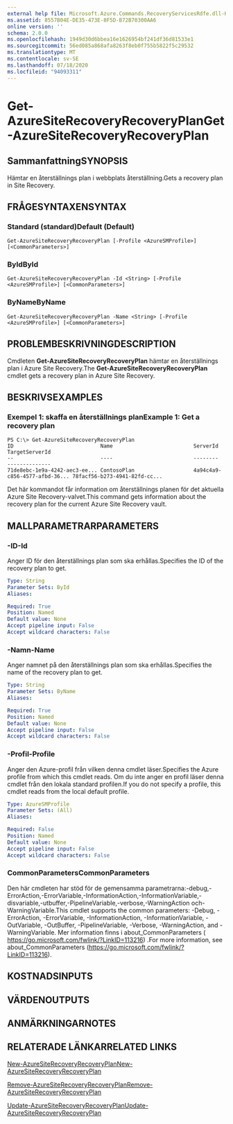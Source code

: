 ```yaml
---
external help file: Microsoft.Azure.Commands.RecoveryServicesRdfe.dll-Help.xml
ms.assetid: 8557B04E-DE35-473E-8F5D-B72B70300AA6
online version: ''
schema: 2.0.0
ms.openlocfilehash: 1949d30d6bbea16e1626954bf241df36d81533e1
ms.sourcegitcommit: 56ed085a868afa8263f8eb0f755b5822f5c29532
ms.translationtype: MT
ms.contentlocale: sv-SE
ms.lasthandoff: 07/18/2020
ms.locfileid: "94093311"
---
```

# <span data-ttu-id="747c9-101">Get-AzureSiteRecoveryRecoveryPlan</span><span class="sxs-lookup"><span data-stu-id="747c9-101">Get-AzureSiteRecoveryRecoveryPlan</span></span>

## <span data-ttu-id="747c9-102">Sammanfattning</span><span class="sxs-lookup"><span data-stu-id="747c9-102">SYNOPSIS</span></span>
<span data-ttu-id="747c9-103">Hämtar en återställnings plan i webbplats återställning.</span><span class="sxs-lookup"><span data-stu-id="747c9-103">Gets a recovery plan in Site Recovery.</span></span>

## <span data-ttu-id="747c9-104">FRÅGESYNTAXEN</span><span class="sxs-lookup"><span data-stu-id="747c9-104">SYNTAX</span></span>

### <span data-ttu-id="747c9-105">Standard (standard)</span><span class="sxs-lookup"><span data-stu-id="747c9-105">Default (Default)</span></span>
```
Get-AzureSiteRecoveryRecoveryPlan [-Profile <AzureSMProfile>] [<CommonParameters>]
```

### <span data-ttu-id="747c9-106">ById</span><span class="sxs-lookup"><span data-stu-id="747c9-106">ById</span></span>
```
Get-AzureSiteRecoveryRecoveryPlan -Id <String> [-Profile <AzureSMProfile>] [<CommonParameters>]
```

### <span data-ttu-id="747c9-107">ByName</span><span class="sxs-lookup"><span data-stu-id="747c9-107">ByName</span></span>
```
Get-AzureSiteRecoveryRecoveryPlan -Name <String> [-Profile <AzureSMProfile>] [<CommonParameters>]
```

## <span data-ttu-id="747c9-108">PROBLEMBESKRIVNING</span><span class="sxs-lookup"><span data-stu-id="747c9-108">DESCRIPTION</span></span>
<span data-ttu-id="747c9-109">Cmdleten **Get-AzureSiteRecoveryRecoveryPlan** hämtar en återställnings plan i Azure Site Recovery.</span><span class="sxs-lookup"><span data-stu-id="747c9-109">The **Get-AzureSiteRecoveryRecoveryPlan** cmdlet gets a recovery plan in Azure Site Recovery.</span></span>

## <span data-ttu-id="747c9-110">BESKRIVS</span><span class="sxs-lookup"><span data-stu-id="747c9-110">EXAMPLES</span></span>

### <span data-ttu-id="747c9-111">Exempel 1: skaffa en återställnings plan</span><span class="sxs-lookup"><span data-stu-id="747c9-111">Example 1: Get a recovery plan</span></span>
```
PS C:\> Get-AzureSiteRecoveryRecoveryPlan
ID                            Name                          ServerId                      TargetServerId
--                            ----                          --------                      --------------
71de8ebc-1e9a-4242-aec3-ee... ContosoPlan                   4a94c4a9-c856-4577-afbd-36... 78facf56-b273-4941-82fd-cc...
```

<span data-ttu-id="747c9-112">Det här kommandot får information om återställnings planen för det aktuella Azure Site Recovery-valvet.</span><span class="sxs-lookup"><span data-stu-id="747c9-112">This command gets information about the recovery plan for the current Azure Site Recovery vault.</span></span>

## <span data-ttu-id="747c9-113">MALLPARAMETRAR</span><span class="sxs-lookup"><span data-stu-id="747c9-113">PARAMETERS</span></span>

### <span data-ttu-id="747c9-114">-ID</span><span class="sxs-lookup"><span data-stu-id="747c9-114">-Id</span></span>
<span data-ttu-id="747c9-115">Anger ID för den återställnings plan som ska erhållas.</span><span class="sxs-lookup"><span data-stu-id="747c9-115">Specifies the ID of the recovery plan to get.</span></span>

```yaml
Type: String
Parameter Sets: ById
Aliases: 

Required: True
Position: Named
Default value: None
Accept pipeline input: False
Accept wildcard characters: False
```

### <span data-ttu-id="747c9-116">-Namn</span><span class="sxs-lookup"><span data-stu-id="747c9-116">-Name</span></span>
<span data-ttu-id="747c9-117">Anger namnet på den återställnings plan som ska erhållas.</span><span class="sxs-lookup"><span data-stu-id="747c9-117">Specifies the name of the recovery plan to get.</span></span>

```yaml
Type: String
Parameter Sets: ByName
Aliases: 

Required: True
Position: Named
Default value: None
Accept pipeline input: False
Accept wildcard characters: False
```

### <span data-ttu-id="747c9-118">-Profil</span><span class="sxs-lookup"><span data-stu-id="747c9-118">-Profile</span></span>
<span data-ttu-id="747c9-119">Anger den Azure-profil från vilken denna cmdlet läser.</span><span class="sxs-lookup"><span data-stu-id="747c9-119">Specifies the Azure profile from which this cmdlet reads.</span></span>
<span data-ttu-id="747c9-120">Om du inte anger en profil läser denna cmdlet från den lokala standard profilen.</span><span class="sxs-lookup"><span data-stu-id="747c9-120">If you do not specify a profile, this cmdlet reads from the local default profile.</span></span>

```yaml
Type: AzureSMProfile
Parameter Sets: (All)
Aliases: 

Required: False
Position: Named
Default value: None
Accept pipeline input: False
Accept wildcard characters: False
```

### <span data-ttu-id="747c9-121">CommonParameters</span><span class="sxs-lookup"><span data-stu-id="747c9-121">CommonParameters</span></span>
<span data-ttu-id="747c9-122">Den här cmdleten har stöd för de gemensamma parametrarna:-debug,-ErrorAction,-ErrorVariable,-InformationAction,-InformationVariable,-disvariable,-utbuffer,-PipelineVariable,-verbose,-WarningAction och-WarningVariable.</span><span class="sxs-lookup"><span data-stu-id="747c9-122">This cmdlet supports the common parameters: -Debug, -ErrorAction, -ErrorVariable, -InformationAction, -InformationVariable, -OutVariable, -OutBuffer, -PipelineVariable, -Verbose, -WarningAction, and -WarningVariable.</span></span> <span data-ttu-id="747c9-123">Mer information finns i about_CommonParameters ( https://go.microsoft.com/fwlink/?LinkID=113216) .</span><span class="sxs-lookup"><span data-stu-id="747c9-123">For more information, see about_CommonParameters (https://go.microsoft.com/fwlink/?LinkID=113216).</span></span>

## <span data-ttu-id="747c9-124">KOSTNADS</span><span class="sxs-lookup"><span data-stu-id="747c9-124">INPUTS</span></span>

## <span data-ttu-id="747c9-125">VÄRDEN</span><span class="sxs-lookup"><span data-stu-id="747c9-125">OUTPUTS</span></span>

## <span data-ttu-id="747c9-126">ANMÄRKNINGAR</span><span class="sxs-lookup"><span data-stu-id="747c9-126">NOTES</span></span>

## <span data-ttu-id="747c9-127">RELATERADE LÄNKAR</span><span class="sxs-lookup"><span data-stu-id="747c9-127">RELATED LINKS</span></span>

[<span data-ttu-id="747c9-128">New-AzureSiteRecoveryRecoveryPlan</span><span class="sxs-lookup"><span data-stu-id="747c9-128">New-AzureSiteRecoveryRecoveryPlan</span></span>](./New-AzureSiteRecoveryRecoveryPlan.md)

[<span data-ttu-id="747c9-129">Remove-AzureSiteRecoveryRecoveryPlan</span><span class="sxs-lookup"><span data-stu-id="747c9-129">Remove-AzureSiteRecoveryRecoveryPlan</span></span>](./Remove-AzureSiteRecoveryRecoveryPlan.md)

[<span data-ttu-id="747c9-130">Update-AzureSiteRecoveryRecoveryPlan</span><span class="sxs-lookup"><span data-stu-id="747c9-130">Update-AzureSiteRecoveryRecoveryPlan</span></span>](./Update-AzureSiteRecoveryRecoveryPlan.md)


